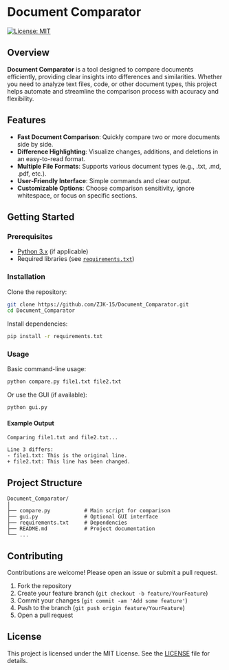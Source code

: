 # Document Comparator

[![License: MIT](https://img.shields.io/badge/License-MIT-yellow.svg)](LICENSE)

## Overview

**Document Comparator** is a tool designed to compare documents efficiently, providing clear insights into differences and similarities. Whether you need to analyze text files, code, or other document types, this project helps automate and streamline the comparison process with accuracy and flexibility.

## Features

- **Fast Document Comparison**: Quickly compare two or more documents side by side.
- **Difference Highlighting**: Visualize changes, additions, and deletions in an easy-to-read format.
- **Multiple File Formats**: Supports various document types (e.g., .txt, .md, .pdf, etc.).
- **User-Friendly Interface**: Simple commands and clear output.
- **Customizable Options**: Choose comparison sensitivity, ignore whitespace, or focus on specific sections.

## Getting Started

### Prerequisites

- [Python 3.x](https://www.python.org/downloads/) (if applicable)
- Required libraries (see [`requirements.txt`](requirements.txt))

### Installation

Clone the repository:

```bash
git clone https://github.com/ZJK-15/Document_Comparator.git
cd Document_Comparator
```

Install dependencies:

```bash
pip install -r requirements.txt
```

### Usage

Basic command-line usage:

```bash
python compare.py file1.txt file2.txt
```

Or use the GUI (if available):

```bash
python gui.py
```

#### Example Output

```
Comparing file1.txt and file2.txt...

Line 3 differs:
- file1.txt: This is the original line.
+ file2.txt: This line has been changed.
```

## Project Structure

```
Document_Comparator/
│
├── compare.py           # Main script for comparison
├── gui.py               # Optional GUI interface
├── requirements.txt     # Dependencies
├── README.md            # Project documentation
└── ...
```

## Contributing

Contributions are welcome! Please open an issue or submit a pull request.

1. Fork the repository
2. Create your feature branch (`git checkout -b feature/YourFeature`)
3. Commit your changes (`git commit -am 'Add some feature'`)
4. Push to the branch (`git push origin feature/YourFeature`)
5. Open a pull request

## License

This project is licensed under the MIT License. See the [LICENSE](LICENSE) file for details.
